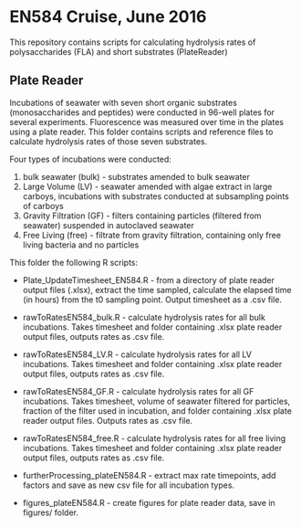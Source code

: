 # EN584 Cruise, June 2016

This repository contains scripts for calculating hydrolysis rates of polysaccharides (FLA) and short substrates (PlateReader)

## Plate Reader

Incubations of seawater with seven short organic substrates (monosaccharides and peptides) were conducted in 96-well plates for several experiments. Fluorescence was measured over time in the plates using a plate reader.
This folder contains scripts and reference files to calculate hydrolysis rates of those seven substrates.

Four types of incubations were conducted:
1. bulk seawater (bulk) - substrates amended to bulk seawater
2. Large Volume (LV) - seawater amended with algae extract in large carboys, incubations with substrates conducted at subsampling points of carboys
3. Gravity Filtration (GF) - filters containing particles (filtered from seawater) suspended in autoclaved seawater
4. Free Living (free) - filtrate from gravity filtration, containing only free living bacteria and no particles

This folder the following R scripts:

* Plate_UpdateTimesheet_EN584.R - from a directory of plate reader output files (.xlsx), extract the time sampled, calculate the elapsed time (in hours) from the t0 sampling point. Output timesheet as a .csv file.

* rawToRatesEN584_bulk.R - calculate hydrolysis rates for all bulk incubations. Takes timesheet and folder containing .xlsx plate reader output files, outputs rates as .csv file.

* rawToRatesEN584_LV.R - calculate hydrolysis rates for all LV incubations. Takes timesheet and folder containing .xlsx plate reader output files, outputs rates as .csv file.

* rawToRatesEN584_GF.R - calculate hydrolysis rates for all GF incubations. Takes timesheet, volume of seawater filtered for particles, fraction of the filter used in incubation, and folder containing .xlsx plate reader output files. Outputs rates as .csv file.

* rawToRatesEN584_free.R - calculate hydrolysis rates for all free living incubations. Takes timesheet and folder containing .xlsx plate reader output files, outputs rates as .csv file.

* furtherProcessing_plateEN584.R - extract max rate timepoints, add factors and save as new csv file for all incubation types.

* figures_plateEN584.R - create figures for plate reader data, save in figures/ folder. 

